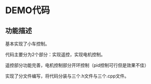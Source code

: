 # DEMO代码

## 功能描述

基本实现了小车控制。

代码主要分为2个部分：实现遥控，实现电机控制。

遥控部分功能完善，电机控制部分开环控制（pid控制可行但是效果不佳）

实现了分文件编写，将代码分装与三个.h文件与三个.cpp文件。

